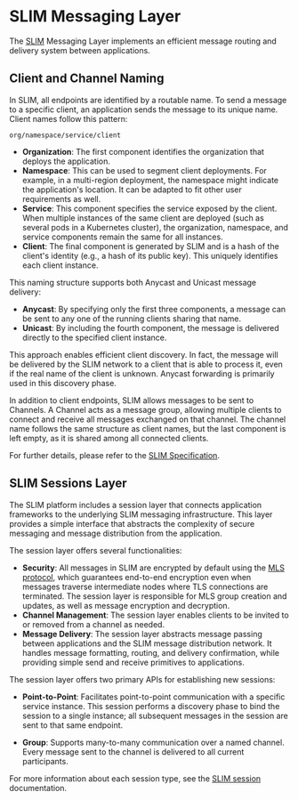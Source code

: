 # SLIM Messaging Layer

The [SLIM](slim-core.md) Messaging Layer implements an efficient message routing and
delivery system between applications.

## Client and Channel Naming

In SLIM, all endpoints are identified by a routable name. To send a message to a
specific client, an application sends the message to its unique name. Client
names follow this pattern:

```
org/namespace/service/client
```

- **Organization**: The first component identifies the organization that deploys
  the application.
- **Namespace**: This can be used to segment client deployments. For example,
  in a multi-region deployment, the namespace might indicate the application's
  location. It can be adapted to fit other user requirements as well.
- **Service**: This component specifies the service exposed by the client. When
  multiple instances of the same client are deployed (such as several pods in a
  Kubernetes cluster), the organization, namespace, and service components
  remain the same for all instances.
- **Client**: The final component is generated by SLIM and is a hash of the
  client's identity (e.g., a hash of its public key). This uniquely identifies
  each client instance.

This naming structure supports both Anycast and Unicast message delivery:

- **Anycast**: By specifying only the first three components, a message can be
  sent to any one of the running clients sharing that name.
- **Unicast**: By including the fourth component, the message is delivered
  directly to the specified client instance.

This approach enables efficient client discovery. In fact, the message will be
delivered by the SLIM network to a client that is able to process it, even if the
real name of the client is unknown. Anycast forwarding is primarily used in
this discovery phase.

In addition to client endpoints, SLIM allows messages to be sent to Channels. A
Channel acts as a message group, allowing multiple clients to connect and
receive all messages exchanged on that channel. The channel name follows the
same structure as client names, but the last component is left empty, as it is
shared among all connected clients.

For further details, please refer to the [SLIM
Specification](https://datatracker.ietf.org/doc/draft-mpsb-agntcy-slim/).

## SLIM Sessions Layer

The SLIM platform includes a session layer that connects application frameworks
to the underlying SLIM messaging infrastructure. This layer provides a simple
interface that abstracts the complexity of secure messaging and message
distribution from the application.

The session layer offers several functionalities:

- **Security**: All messages in SLIM are encrypted by default using the [MLS
  protocol](https://www.rfc-editor.org/rfc/rfc9420.html), which guarantees
  end-to-end encryption even when messages traverse intermediate nodes where TLS
  connections are terminated. The session layer is responsible for MLS group
  creation and updates, as well as message encryption and decryption.
- **Channel Management**: The session layer enables clients to be invited to or
  removed from a channel as needed.
- **Message Delivery**: The session layer abstracts message passing between
  applications and the SLIM message distribution network. It handles message
  formatting, routing, and delivery confirmation, while providing simple send
  and receive primitives to applications.


The session layer offers two primary APIs for establishing new sessions:

- **Point-to-Point**: Facilitates point-to-point communication with a specific service
  instance. This session performs a discovery phase to bind the session
  to a single instance; all subsequent messages in the session are sent to that
  same endpoint.

- **Group**: Supports many-to-many communication over a named channel.
Every message sent to the channel is delivered to all current participants.

For more information about each session type, see the
[SLIM session](./slim-session.md) documentation.
